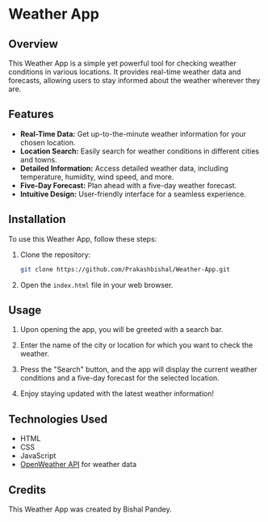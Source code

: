 
# Weather App

## Overview

This Weather App is a simple yet powerful tool for checking weather conditions in various locations. It provides real-time weather data and forecasts, allowing users to stay informed about the weather wherever they are.


## Features

- **Real-Time Data:** Get up-to-the-minute weather information for your chosen location.
- **Location Search:** Easily search for weather conditions in different cities and towns.
- **Detailed Information:** Access detailed weather data, including temperature, humidity, wind speed, and more.
- **Five-Day Forecast:** Plan ahead with a five-day weather forecast.
- **Intuitive Design:** User-friendly interface for a seamless experience.

## Installation

To use this Weather App, follow these steps:

1. Clone the repository:

   ```bash
   git clone https://github.com/Prakashbishal/Weather-App.git
   ```

2. Open the `index.html` file in your web browser.

## Usage

1. Upon opening the app, you will be greeted with a search bar.

2. Enter the name of the city or location for which you want to check the weather.

3. Press the "Search" button, and the app will display the current weather conditions and a five-day forecast for the selected location.

4. Enjoy staying updated with the latest weather information!

## Technologies Used

- HTML
- CSS
- JavaScript
- [OpenWeather API](https://openweathermap.org/api) for weather data

## Credits

This Weather App was created by Bishal Pandey.
